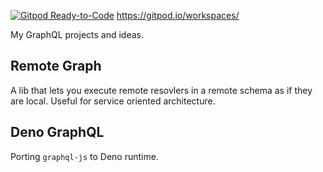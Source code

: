 [![Gitpod Ready-to-Code](https://img.shields.io/badge/Gitpod-Ready--to--Code-blue?logo=gitpod)](https://gitpod.io/#https://github.com/CreatCodeBuild/deno-graphql) https://gitpod.io/workspaces/

My GraphQL projects and ideas.

## Remote Graph
A lib that lets you execute remote resovlers in a remote schema as if they are local. Useful for service oriented architecture.

## Deno GraphQL
Porting `graphql-js` to Deno runtime.
